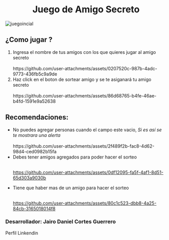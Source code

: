 <h1 align ="center"> Juego de Amigo Secreto</h1>

![juegoincial](https://github.com/user-attachments/assets/8cf9f06a-a028-4db2-85d9-75e616b8ab43)


<h2>¿Como jugar ?</h2>
<ol>
<li>Ingresa el nombre de tus amigos con los que quieres jugar al amigo secreto</li>
  <br>
https://github.com/user-attachments/assets/0207520c-987b-4adc-9773-436fb5c9a9de

<li> Haz click en el boton de sortear amigo y se te asiganará tu amigo secreto</li>
<br>
https://github.com/user-attachments/assets/86d68765-b4fe-46ae-b4fd-1591e9a52638

</ol>

<h2>Recomendaciones: </h2>

<ul>
  <li>No puedes agregar personas cuando el campo este vacio, <em>Si es así se te mostrara una alerta</em></li>
  <br>
https://github.com/user-attachments/assets/2f489f2b-fac8-4d62-98d4-ced0982b15fa
<li>Debes tener amigos agregados para poder hacer el sorteo </li>
<br>

https://github.com/user-attachments/assets/0df12095-fa5f-4af1-8d51-65d303a9030b


<li>Tiene que haber mas de un amigo para hacer el sorteo </li>
<br>


https://github.com/user-attachments/assets/80c1c523-dbb8-4a25-84cb-3165018014f8

</ul>

<h3>Desarrollador: Jairo Daniel Cortes Guerrero</h3>
<p href="www.linkedin.com/in/jairo-daniel-cortes-guerrero-5556741b5"> Perfil Linkendin</p>

